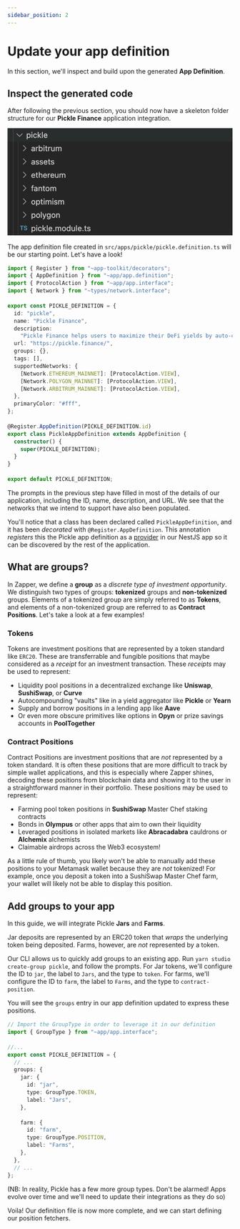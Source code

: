 ```yaml
---
sidebar_position: 2
---
```


# Update your app definition

In this section, we'll inspect and build upon the generated **App Definition**.

## Inspect the generated code

After following the previous section, you should now have a skeleton folder
structure for our **Pickle Finance** application integration.

![Create App Folder Structure](../../static/img/tutorial/create-app-folder-structure.png)

The app definition file created in `src/apps/pickle/pickle.definition.ts` will
be our starting point. Let's have a look!

```ts
import { Register } from "~app-toolkit/decorators";
import { AppDefinition } from "~app/app.definition";
import { ProtocolAction } from "~app/app.interface";
import { Network } from "~types/network.interface";

export const PICKLE_DEFINITION = {
  id: "pickle",
  name: "Pickle Finance",
  description:
    "Pickle Finance helps users to maximize their DeFi yields by auto-compounding their rewards, saving them time and gas.",
  url: "https://pickle.finance/",
  groups: {},
  tags: [],
  supportedNetworks: {
    [Network.ETHEREUM_MAINNET]: [ProtocolAction.VIEW],
    [Network.POLYGON_MAINNET]: [ProtocolAction.VIEW],
    [Network.ARBITRUM_MAINNET]: [ProtocolAction.VIEW],
  },
  primaryColor: "#fff",
};

@Register.AppDefinition(PICKLE_DEFINITION.id)
export class PickleAppDefinition extends AppDefinition {
  constructor() {
    super(PICKLE_DEFINITION);
  }
}

export default PICKLE_DEFINITION;
```

The prompts in the previous step have filled in most of the details of our
application, including the ID, name, description, and URL. We see that the
networks that we intend to support have also been populated.

You'll notice that a class has been declared called `PickleAppDefinition`, and
it has been _decorated_ with `@Register.AppDefinition`. This annotation
_registers_ this the Pickle app definition as a
[provider](https://docs.nestjs.com/providers) in our NestJS app so it can be
discovered by the rest of the application.

## What are groups?

In Zapper, we define a **group** as a _discrete type of investment opportunity_.
We distinguish two types of groups: **tokenized** groups and **non-tokenized**
groups. Elements of a tokenized group are simply referred to as **Tokens**, and
elements of a non-tokenized group are referred to as **Contract Positions**.
Let's take a look at a few examples!

### Tokens

Tokens are investment positions that are represented by a token standard like
`ERC20`. These are transferrable and fungible positions that maybe considered as
a _receipt_ for an investment transaction. These _receipts_ may be used to
represent:

- Liquidity pool positions in a decentralized exchange like **Uniswap**,
  **SushiSwap**, or **Curve**
- Autocompounding "vaults" like in a yield aggregator like **Pickle** or
  **Yearn**
- Supply and borrow positions in a lending app like **Aave**
- Or even more obscure primitives like options in **Opyn** or prize savings
  accounts in **PoolTogether**

### Contract Positions

Contract Positions are investment positions that are _not_ represented by a
token standard. It is often these positions that are more difficult to track by
simple wallet applications, and this is especially where Zapper shines, decoding
these positions from blockchain data and showing it to the user in a
straightforward manner in their portfolio. These positions may be used to
represent:

- Farming pool token positions in **SushiSwap** Master Chef staking contracts
- Bonds in **Olympus** or other apps that aim to own their liquidity
- Leveraged positions in isolated markets like **Abracadabra** cauldrons or
  **Alchemix** alchemists
- Claimable airdrops across the Web3 ecosystem!

As a little rule of thumb, you likely won't be able to manually add these
positions to your Metamask wallet because they are _not_ tokenized! For example,
once you deposit a token into a SushiSwap Master Chef farm, your wallet will
likely not be able to display this position.

## Add groups to your app

In this guide, we will integrate Pickle **Jars** and **Farms**.

Jar deposits are represented by an ERC20 token that _wraps_ the underlying token
being deposited. Farms, however, are _not_ represented by a token.

Our CLI allows us to quickly add groups to an existing app. Run
`yarn studio create-group pickle`, and follow the prompts. For Jar tokens, we'll
configure the ID to `jar`, the label to `Jars`, and the type to `token`. For
farms, we'll configure the ID to `farm`, the label to `Farms`, and the type to
`contract-position`.

You will see the `groups` entry in our app definition updated to express these
positions.

```ts
// Import the GroupType in order to leverage it in our definition
import { GroupType } from "~app/app.interface";

//...
export const PICKLE_DEFINITION = {
  // ...
  groups: {
    jar: {
      id: "jar",
      type: GroupType.TOKEN,
      label: "Jars",
    },

    farm: {
      id: "farm",
      type: GroupType.POSITION,
      label: "Farms",
    },
  },
  // ...
};
```

(NB: In reality, Pickle has a few more group types. Don't be alarmed! Apps
evolve over time and we'll need to update their integrations as they do so)

Voila! Our definition file is now more complete, and we can start defining our
position fetchers.
